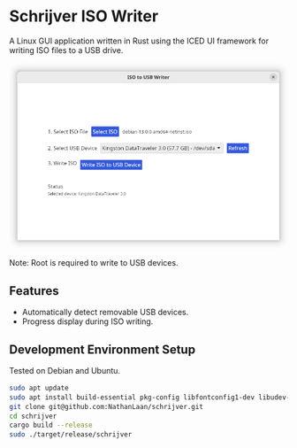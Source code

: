 # Schrijver ISO Writer

A Linux GUI application written in Rust using the ICED UI framework for writing ISO files to a USB drive.

![Schrijver ISO Writer](/schrijver-main-window.png "Schrijver ISO Writer Main Window UI")

Note: Root is required to write to USB devices.

## Features

- Automatically detect removable USB devices.
- Progress display during ISO writing.

## Development Environment Setup

Tested on Debian and Ubuntu.

```bash
sudo apt update
sudo apt install build-essential pkg-config libfontconfig1-dev libudev-dev
git clone git@github.com:NathanLaan/schrijver.git
cd schrijver
cargo build --release
sudo ./target/release/schrijver
```
